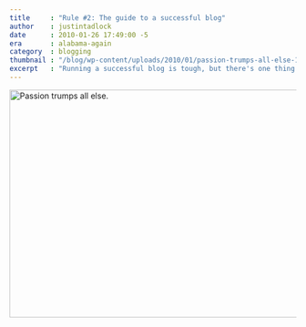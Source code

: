 ```yaml
---
title     : "Rule #2: The guide to a successful blog"
author    : justintadlock
date      : 2010-01-26 17:49:00 -5
era       : alabama-again
category  : blogging
thumbnail : "/blog/wp-content/uploads/2010/01/passion-trumps-all-else-150x150.png"
excerpt   : "Running a successful blog is tough, but there's one thing that you need more than anything. Passion. Everything else is secondary."
---
```


<a href="http://en.wikipedia.org/wiki/Passion_%28emotion%29" title="Wikipedia: Passion"><img src="http://justintadlock.com/blog/wp-content/uploads/2010/01/passion-trumps-all-else.png" alt="Passion trumps all else." title="Passion is the most important thing for a successful blog" width="600" height="400" class="aligncenter size-full wp-image-2270" /></a>
